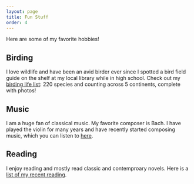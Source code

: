 ```yaml
---
layout: page
title: Fun Stuff
order: 4
---
```


Here are some of my favorite hobbies! 

## Birding
I love wildlife and have been an avid birder ever since I spotted a bird field guide on the shelf at my local library while in high school. Check out my [birding life list](https://www.notion.so/Birding-Life-List-b48348f3e901403597c762d92aff5497): 220 species and counting across 5 continents, complete with photos!

## Music
I am a huge fan of classical music. My favorite composer is Bach. I have played the violin for many years and have recently started composing music, which you can listen to [here](https://www.instagram.com/music.with.maya/).

## Reading
I enjoy reading and mostly read classic and contemproary novels. Here is a [list of my recent reading](https://www.goodreads.com/user/show/127838671-maya-ravichandran). 